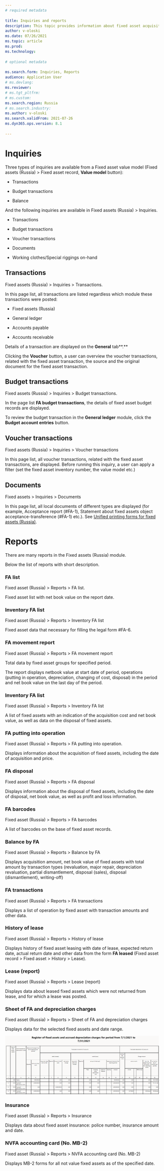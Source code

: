 ```yaml
---
# required metadata

title: Inquiries and reports
description: This topic provides information about fixed asset acquisitions for Russia.
author: v-oloski
ms.date: 07/26/2021
ms.topic: article
ms.prod: 
ms.technology: 

# optional metadata

ms.search.form: Inquiries, Reports
audience: Application User
# ms.devlang: 
ms.reviewer: 
# ms.tgt_pltfrm: 
# ms.custom: 
ms.search.region: Russia
# ms.search.industry: 
ms.author: v-oloski
ms.search.validFrom: 2021-07-26
ms.dyn365.ops.version: 8.1

---
```

# Inquiries

Three types of inquiries are available from a Fixed asset value model (Fixed
assets (Russia) \> Fixed asset record, **Value model** button):

-   Transactions

-   Budget transactions

-   Balance

And the following inquiries are available in Fixed assets (Russia) \> Inquiries.

-   Transactions

-   Budget transactions

-   Voucher transactions

-   Documents

-   Working clothes/Special riggings on-hand

## Transactions

Fixed assets (Russia) \> Inquiries \> Transactions.

In this page list, all transactions are listed regardless which module these
transactions were posted:

-   Fixed assets (Russia)

-   General ledger

-   Accounts payable

-   Accounts receivable

Details of a transaction are displayed on the **General** tab**.**

Clicking the **Voucher** button, a user can overview the voucher transactions,
related with the fixed asset transaction, the source and the original document
for the fixed asset transaction.

## Budget transactions

Fixed assets (Russia) \> Inquiries \> Budget transactions.

In the page list **FA budget transactions**, the details of fixed asset budget
records are displayed.

To review the budget transaction in the **General ledger** module, click the
**Budget account entries** button.

## Voucher transactions

Fixed assets (Russia) \> Inquiries \> Voucher transactions

In this page list, all voucher transactions, related with the fixed asset
transactions, are displayed. Before running this inquiry, a user can apply a
filter (set the fixed asset inventory number, the value model etc.)

## Documents

Fixed assets \> Inquiries \> Documents

In this page list, all local documents of different types are displayed (for
example, Acceptance report (\#FA-1), Statement about fixed assets object
acceptance-transference (\#FA-1) etc.). See [Unified printing forms for fixed
assets (Russia)](https://docs.microsoft.com/en-us/dynamics365/finance/localizations/printing-forms-fixed-assets).

# Reports

There are many reports in the Fixed assets (Russia) module.

Below the list of reports with short description.

### FA list

Fixed asset (Russia) \> Reports \> FA list.

Fixed asset list with net book value on the report date.

### Inventory FA list

Fixed asset (Russia) \> Reports \> Inventory FA list

Fixed asset data that necessary for filling the legal form \#FA-6.

### FA movement report

Fixed asset (Russia) \> Reports \> FA movement report

Total data by fixed asset groups for specified period.

The report displays netbook value at start date of period, operations (putting
in operation, depreciation, changing of cost, disposal) in the period and net
book value on the last day of the period.

### Inventory FA list

Fixed asset (Russia) \> Reports \> Inventory FA list

A list of fixed assets with an indication of the acquisition cost and net book
value, as well as data on the disposal of fixed assets.

### FA putting into operation

Fixed asset (Russia) \> Reports \> FA putting into operation.

Displays information about the acquisition of fixed assets, including the date
of acquisition and price.

### FA disposal

Fixed asset (Russia) \> Reports \> FA disposal

Displays information about the disposal of fixed assets, including the date of
disposal, net book value, as well as profit and loss information.

### FA barcodes

Fixed asset (Russia) \> Reports \> FA barcodes

A list of barcodes on the base of fixed asset records.

### Balance by FA

Fixed asset (Russia) \> Reports \> Balance by FA

Displays acquisition amount, net book value of fixed assets with total amount by
transaction types (revaluation, major repair, depreciation revaluation, partial
dismantlement, disposal (sales), disposal (dismantlement), writing-off)

### FA transactions

Fixed asset (Russia) \> Reports \> FA transactions

Displays a list of operation by fixed asset with transaction amounts and other
data.

### History of lease

Fixed asset (Russia) \> Reports \> History of lease

Displays history of fixed asset leasing with date of lease, expected return
date, actual return date and other data from the form **FA leased** (Fixed asset
record \> Fixed asset \> History \> Lease).

### Lease (report)

Fixed asset (Russia) \> Reports \> Lease (report)

Displays data about leased fixed assets which were not returned from lease, and
for which a lease was posted.

### Sheet of FA and depreciation charges

Fixed asset (Russia) \> Reports \> Sheet of FA and depreciation charges

Displays data for the selected fixed assets and date range.

![Sheet of FA and depreciation charges](media/RUS-sheet-of-FA-and-depreciation.png)

### Insurance

Fixed asset (Russia) \> Reports \> Insurance

Displays data about fixed asset insurance: police number, insurance amount and
date.

### NVFA accounting card (No. MB-2)

Fixed asset (Russia) \> Reports \> NVFA accounting card (No. MB-2)

Displays MB-2 forms for all not value fixed assets as of the specified date.

